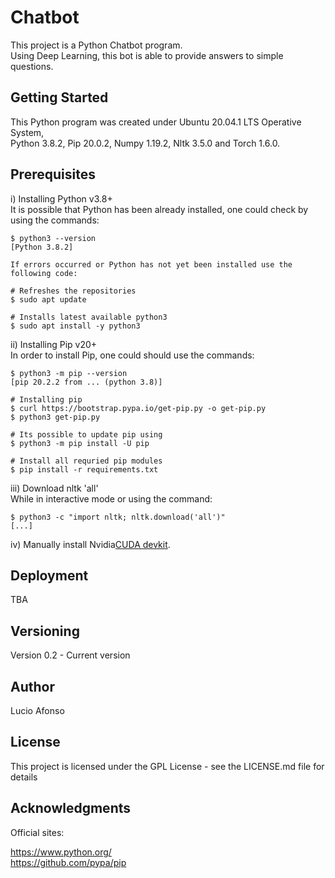 # Chatbot

This project is a Python Chatbot program.<br />
Using Deep Learning, this bot is able to provide answers to simple questions.

## Getting Started

This Python program was created under Ubuntu 20.04.1 LTS Operative System,<br />
Python 3.8.2, Pip 20.0.2, Numpy 1.19.2, Nltk 3.5.0 and Torch 1.6.0.

## Prerequisites

i) Installing Python v3.8+<br />
It is possible that Python has been already installed, one could check by using the commands:

    $ python3 --version
    [Python 3.8.2]

    If errors occurred or Python has not yet been installed use the following code:

    # Refreshes the repositories
    $ sudo apt update

    # Installs latest available python3
    $ sudo apt install -y python3

ii) Installing Pip v20+<br />
In order to install Pip, one could should use the commands:

    $ python3 -m pip --version
    [pip 20.2.2 from ... (python 3.8)]

    # Installing pip
    $ curl https://bootstrap.pypa.io/get-pip.py -o get-pip.py
    $ python3 get-pip.py

    # Its possible to update pip using
    $ python3 -m pip install -U pip

    # Install all requried pip modules
    $ pip install -r requirements.txt

iii) Download nltk 'all'<br />
While in interactive mode or using the command:

    $ python3 -c "import nltk; nltk.download('all')"
    [...]

iv) Manually install Nvidia[CUDA devkit](https://developer.nvidia.com/cuda-downloads?target_os=Linux&target_arch=x86_64&target_distro=Ubuntu&target_version=2004&target_type=debnetwork).

## Deployment

TBA

## Versioning

Version 0.2 - Current version<br />

## Author

Lucio Afonso

## License

This project is licensed under the GPL License - see the LICENSE.md file for details

## Acknowledgments

Official sites:

https://www.python.org/<br />
https://github.com/pypa/pip<br />
